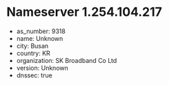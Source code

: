 # Nameserver 1.254.104.217

* as_number: 9318
* name: Unknown
* city: Busan
* country: KR
* organization: SK Broadband Co Ltd
* version: Unknown
* dnssec: true
